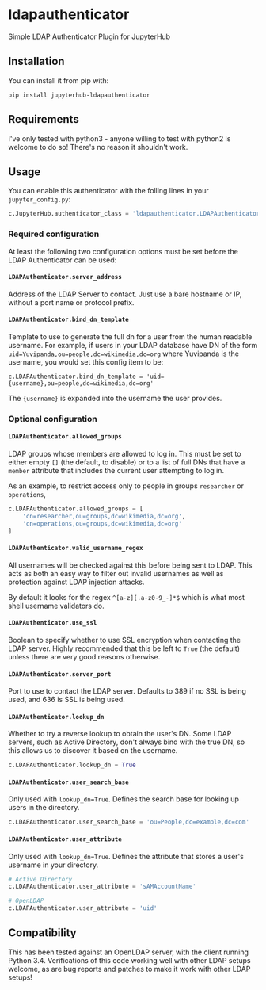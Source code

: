 # ldapauthenticator
Simple LDAP Authenticator Plugin for JupyterHub

## Installation ##

You can install it from pip with:

```
pip install jupyterhub-ldapauthenticator
```

## Requirements ##

I've only tested with python3 - anyone willing to test with python2
is welcome to do so! There's no reason it shouldn't work.

## Usage ##

You can enable this authenticator with the folling lines in your
`jupyter_config.py`:

```python
c.JupyterHub.authenticator_class = 'ldapauthenticator.LDAPAuthenticator'
```

### Required configuration ###

At least the following two configuration options must be set before
the LDAP Authenticator can be used:

#### `LDAPAuthenticator.server_address` ####

Address of the LDAP Server to contact. Just use a bare hostname or IP,
without a port name or protocol prefix.

#### `LDAPAuthenticator.bind_dn_template` ####

Template to use to generate the full dn for a user from the human readable
username. For example, if users in your LDAP database have DN of the form
`uid=Yuvipanda,ou=people,dc=wikimedia,dc=org` where Yuvipanda is the username,
you would set this config item to be:

```
c.LDAPAuthenticator.bind_dn_template = 'uid={username},ou=people,dc=wikimedia,dc=org'
```

The `{username}` is expanded into the username the user provides.

### Optional configuration ###

#### `LDAPAuthenticator.allowed_groups` ####

LDAP groups whose members are allowed to log in. This must be
set to either empty `[]` (the default, to disable) or to a list of
full DNs that have a `member` attribute that includes the current
user attempting to log in.

As an example, to restrict access only to people in groups
`researcher` or `operations`,

```python
c.LDAPAuthenticator.allowed_groups = [
    'cn=researcher,ou=groups,dc=wikimedia,dc=org',
    'cn=operations,ou=groups,dc=wikimedia,dc=org'
]
```

#### `LDAPAuthenticator.valid_username_regex` ####

All usernames will be checked against this before being sent
to LDAP. This acts as both an easy way to filter out invalid
usernames as well as protection against LDAP injection attacks.

By default it looks for the regex `^[a-z][.a-z0-9_-]*$` which
is what most shell username validators do.

#### `LDAPAuthenticator.use_ssl` ####

Boolean to specify whether to use SSL encryption when contacting
the LDAP server. Highly recommended that this be left to `True`
(the default) unless there are very good reasons otherwise.

#### `LDAPAuthenticator.server_port` ####

Port to use to contact the LDAP server. Defaults to 389 if no SSL
is being used, and 636 is SSL is being used.

#### `LDAPAuthenticator.lookup_dn` ####

Whether to try a reverse lookup to obtain the user's DN.  Some LDAP servers,
such as Active Directory, don't always bind with the true DN, so this allows
us to discover it based on the username.

```python
c.LDAPAuthenticator.lookup_dn = True
```

#### `LDAPAuthenticator.user_search_base` ####

Only used with `lookup_dn=True`.  Defines the search base for looking up users
in the directory.

```python
c.LDAPAuthenticator.user_search_base = 'ou=People,dc=example,dc=com'
```

#### `LDAPAuthenticator.user_attribute` ####

Only used with `lookup_dn=True`.  Defines the attribute that stores a user's
username in your directory.

```python
# Active Directory
c.LDAPAuthenticator.user_attribute = 'sAMAccountName'

# OpenLDAP
c.LDAPAuthenticator.user_attribute = 'uid'
```

## Compatibility ##

This has been tested against an OpenLDAP server, with the client
running Python 3.4. Verifications of this code working well with
other LDAP setups welcome, as are bug reports and patches to make
it work with other LDAP setups!
